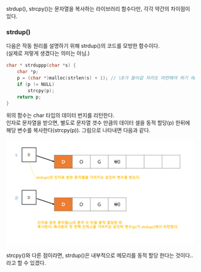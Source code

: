 <p>strdup(), strcpy()는 문자열을 복사하는 라이브러리 함수다만, 각각 약간의 차이점이 있다.</p>

### strdup()

<p>
다음은 작동 원리를 설명하기 위해 strdup()의 코드를 모방한 함수이다.<br />
(실제로 저렇게 생겼다는 의미는 아님.)
</p>

```c
char * strduppp(char *s) {
    char *p;
    p = (char *)malloc(strlen(s) + 1); // \0가 들어갈 자리도 마련해야 하기 때문에 +1를 해주는 것.
    if (p != NULL)
        strcpy(p);
    return p;
}
```

<p>
위의 함수는 char 타입의 데이터 번지를 리턴한다.<br />
인자로 문자열을 받으면, 별도로 문자열 갯수 만큼의 데이터 셀을 동적 할당(p) 한뒤에
해당 변수를 복사한다(strcpy(p)). 그림으로 나타내면 다음과 같다.
</p>

<img src="https://github.com/TaekGeunLee/study_CS/blob/master/readmeImg/S1_^4-1.png" alt="S1_^4-1" />

<p>strcpy()와 다른 점이라면, strdup()은 내부적으로 메모리를 동적 할당 한다는 것이다.. 라고 할 수 있겠다.</p>


